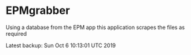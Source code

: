 # EPMgrabber
Using a database from the EPM app this application scrapes the files as required


Latest backup: Sun Oct 6 10:13:01 UTC 2019
